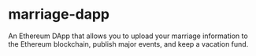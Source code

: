 # marriage-dapp
An Ethereum DApp that allows you to upload your marriage information to the Ethereum blockchain, publish major events, and keep a vacation fund.
